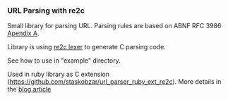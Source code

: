 ### URL Parsing with re2c

Small library for parsing URL. Parsing rules are based on ABNF RFC 3986
[Apendix A](https://tools.ietf.org/html/rfc3986#appendix-A).

Library is using [re2c lexer](http://re2c.org/) to generate C parsing code.

See how to use in "example" directory.

Used in ruby library as C extension (https://github.com/staskobzar/url_parser_ruby_ext_re2c).
More details in the [blog article](http://staskobzar.blogspot.ca/2016/08/url-parser-ruby-c-extension-binding.html)
